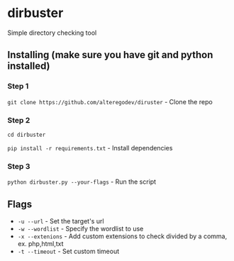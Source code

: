 # dirbuster

Simple directory checking tool

## Installing (make sure you have git and python installed)

### Step 1

`git clone https://github.com/alteregodev/diruster` - Clone the repo

### Step 2

`cd dirbuster`

`pip install -r requirements.txt` - Install dependencies

### Step 3

`python dirbuster.py --your-flags` - Run the script

## Flags

- `-u --url` - Set the target's url
- `-w --wordlist` - Specify the wordlist to use
- `-x --extenions` - Add custom extensions to check divided by a comma, ex. php,html,txt
- `-t --timeout` - Set custom timeout

